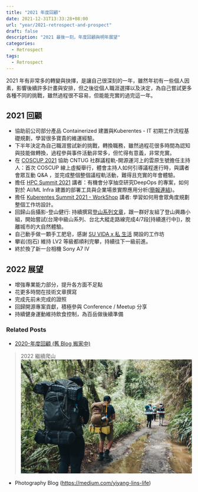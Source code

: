 ```yaml
---
title: "2021 年度回顧"
date: 2021-12-31T13:33:28+08:00
url: "year/2021-retrospect-and-prospect"
draft: false
description: "2021 最後一刻，年度回顧與明年展望"
categories:
  - Retrospect
tags:
  - Retrospect
---
```


2021 年有非常多的轉變與抉擇，是讓自己很深刻的一年，雖然年初有一些個人因素，影響後續許多計畫與安排，但之後從個人職涯選擇以及決定，為自己嘗試更多各種不同的挑戰，雖然過程很不容易，但能能充實的過完這一年。

## 2021 回顧

- 協助前公司部分產品 Containerized 建置與Kuberentes - IT 初期工作流程基礎規劃，學習很多寶貴的維運經驗。
- 下半年決定為自己職涯嘗試新的挑戰，轉換職務，雖然過程花很多時間為認知與技能做轉換，過程參與事件活動非常多，但忙得有意義，非常充實。
- 在 [COSCUP 2021](https://coscup.org/2021/zh-TW/session/9X7UAG) 協助 CNTUG 社群議程軌-開源運河上的雲原生號擔任主持人：首次 COSCUP 線上虛擬舉行，體會主持人如何引導議程進行時，與講者會眾互動 Q&A ，並完成整個整個議程軌活動，難得且充實的年會體驗。
- 擔任 [HPC Summit 2021](https://www.garaotus.com/HPC2021/vod/) 講者：有機會分享抽空研究DeepOps 的專案，如何對於 AI/ML Infra 建置的部署工具與企業場景實際應用分析([簡報連結](https://speakerdeck.com/yylin1/deepops-an-efficient-way-to-deploy-gpu-cluster-for-computing))。
- 擔任 [Kuberentes Summit 2021 - WorkShop](https://k8s.ithome.com.tw/lab-page/553) 講者: 學習如何用會眾角度規劃整個工作坊設計。
- 回歸山岳攝影-登山健行: 持續撰寫[登山系列文章](https://medium.com/yiyang-lins-life)，跟一群好友組了登山興趣小組，開始嘗試(台灣中級山系列、台北大縱走路線完成4/7段[持續進行中])，脫離城市的大自然體驗。
- 自己動手做一顆手工肥皂，感謝 [SU VIDA x 私 生活](https://www.instagram.com/suvida_tw/) 開設的工作坊
- 攀岩(抱石) 維持 LV2 等級都順利完攀，持續往下一級前進。
- 終於換了新一台相機 Sony A7 IV 


## 2022 展望
- 增強專業能力部分，提升各方面不足點
- 花更多時間在技術文章撰寫
- 完成先前未完成的證照
- 回歸開源專案貢獻，積極參與 Conference / Meetup 分享
- 持續健身運動維持飲食控制，為百岳做後續準備


### Related Posts
- [2020-年度回顧 (舊 Blog 搬家中)](https://www.yylin.io/2020/12/31/2020-retrospect-prospect/)

> 2022 繼續爬山
![](01.jpg)

- Photography Blog (https://medium.com/yiyang-lins-life)



